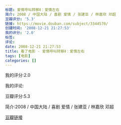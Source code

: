 ```yaml
---
标题: 爱情呼叫转移Ⅱ：爱情左右
简介: 2008 / 中国大陆 / 喜剧 爱情 / 张建亚 / 林嘉欣 邓超
豆瓣评分: '5.3'
链接: https://movie.douban.com/subject/3344570/
创建时间: '2008-12-21 21:27:53'
我的评分: '2.0'
标签:
评论:
date: 2008-12-21 21:27:53
title: 看了电影 - 爱情呼叫转移Ⅱ：爱情左右
tags: [电影]
categories: []
---
```


我的评分:2.0

我的评论:

豆瓣评分:5.3

简介:2008 / 中国大陆 / 喜剧 爱情 / 张建亚 / 林嘉欣 邓超

[豆瓣链接](https://movie.douban.com/subject/3344570/)

